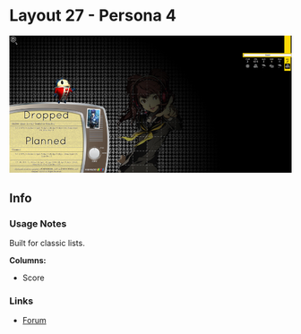 # Layout 27 - Persona 4

![](gallery/demo.jpg)

## Info

### Usage Notes

Built for classic lists.

**Columns:**

- Score

### Links

- [Forum](https://myanimelist.net/forum/?topicid=1466030)